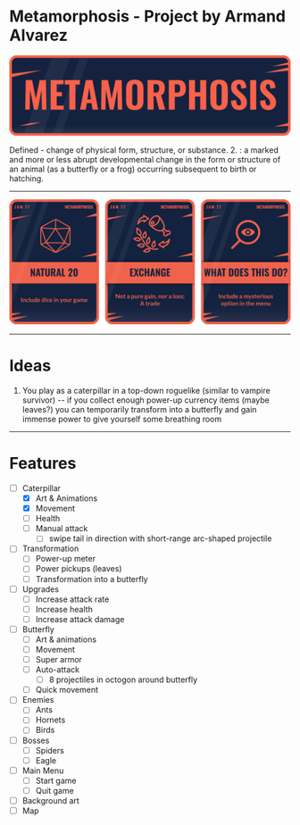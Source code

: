# Metamorphosis - Project by Armand Alvarez

![alt text](LSl1Z0.png)

Defined - change of physical form, structure, or substance. 2. : a marked and more or less abrupt developmental change in the form or structure of an animal (as a butterfly or a frog) occurring subsequent to birth or hatching.

---

![alt text](Uk66mA.png)

---

# Ideas

1) You play as a caterpillar in a top-down roguelike (similar to vampire survivor) -- if you collect enough power-up currency items (maybe leaves?) you can temporarily transform into a butterfly and gain immense power to give yourself some breathing room 

---

# Features



- [ ] Caterpillar
  - [x] Art & Animations 
  - [x] Movement 
  - [ ] Health
  - [ ] Manual attack
    - [ ] swipe tail in direction with short-range arc-shaped projectile
- [ ] Transformation
  - [ ] Power-up meter
  - [ ] Power pickups (leaves)
  - [ ] Transformation into a butterfly
- [ ] Upgrades
  - [ ] Increase attack rate
  - [ ] Increase health
  - [ ] Increase attack damage 
- [ ] Butterfly
  - [ ] Art & animations
  - [ ] Movement
  - [ ] Super armor
  - [ ] Auto-attack
    - [ ] 8 projectiles in octogon around butterfly
  - [ ] Quick movement 
- [ ] Enemies
  - [ ] Ants
  - [ ] Hornets
  - [ ] Birds 
- [ ] Bosses
  - [ ] Spiders
  - [ ] Eagle
- [ ] Main Menu
  - [ ] Start game
  - [ ] Quit game
- [ ] Background art
- [ ] Map

